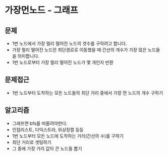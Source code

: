 # 가장먼노드 - 그래프 

## 문제 
- 1번 노드에서 가장 멀리 떨어진 노드의 갯수를 구하려고 합니다.
- 가장 멀리 떨어진 노드란 최단경로로 이동했을 때 간선의 개수가 가장 많은 노드들을 의미합니다.
- 1번 노드로부터 가장 멀리 떨어진 노드가 몇 개인지 반환

## 문제접근
- 1번 노드부터 도착하는 모든 노드들의 최단 거리 중에서 가장 먼 노드의 개수 구하기

## 알고리즘
- 그래프면 bfs를 떠올려야한다.
- 인접리스트, 다익스트라, 위상정렬 등등
- 1번 노드부터 모든 노드에 도착하는 거리(간선의 수)를 구하기
- 최단 거리로 셋팅하기
- 그 중에 가장 거리 값이 큰 노드들 뽑기 
